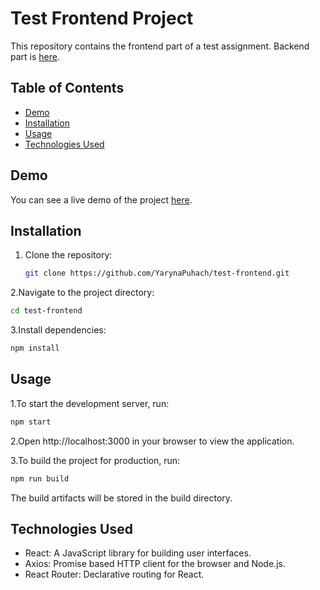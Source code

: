 # Test Frontend Project

This repository contains the frontend part of a test assignment.
Backend part is [here](https://github.com/YarynaPuhach/test-backend).


## Table of Contents

- [Demo](#demo)
- [Installation](#installation)
- [Usage](#usage)
- [Technologies Used](#technologies-used)


## Demo

You can see a live demo of the project [here](https://test-frontend-99ai.onrender.com).


## Installation

1. Clone the repository:
   ```bash
   git clone https://github.com/YarynaPuhach/test-frontend.git
   ```
2.Navigate to the project directory:
  ```bash
  cd test-frontend
  ```
3.Install dependencies:
  ```bash
  npm install
  ```
## Usage
1.To start the development server, run:

  ```bash
  npm start
  ```
2.Open http://localhost:3000 in your browser to view the application.

3.To build the project for production, run:

```bash
npm run build
```

The build artifacts will be stored in the build directory.

## Technologies Used

- React: A JavaScript library for building user interfaces.
- Axios: Promise based HTTP client for the browser and Node.js.
- React Router: Declarative routing for React.
